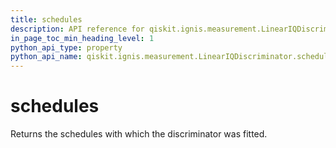 ```yaml
---
title: schedules
description: API reference for qiskit.ignis.measurement.LinearIQDiscriminator.schedules
in_page_toc_min_heading_level: 1
python_api_type: property
python_api_name: qiskit.ignis.measurement.LinearIQDiscriminator.schedules
---
```


# schedules

Returns the schedules with which the discriminator was fitted.

